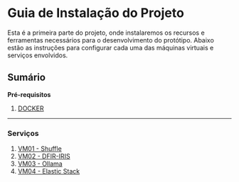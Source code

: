 
# Guia de Instalação do Projeto
Esta é a primeira parte do projeto, onde instalaremos os recursos e ferramentas necessários para o desenvolvimento do protótipo. Abaixo estão as instruções para configurar cada uma das máquinas virtuais e serviços envolvidos.

## Sumário
**Pré-requisitos**
1. [DOCKER](https://github.com/carlossilva9867/soc-opensource-ia/blob/main/PARTE%201%20-%20INSTALACAO/000-docker_install.md)
---
### Serviços
1. [VM01 - Shuffle](https://github.com/carlossilva9867/soc-opensource-ia/blob/main/PARTE%201%20-%20INSTALACAO/000-docker_install.md)
2. [VM02 - DFIR-IRIS](https://github.com/carlossilva9867/soc-opensource-ia/blob/main/PARTE%201%20-%20INSTALACAO/002-dfir-iris_install.md)
3. [VM03 - Ollama](https://github.com/carlossilva9867/soc-opensource-ia/blob/main/PARTE%201%20-%20INSTALACAO/004-ollama_install.md)
4. [VM04 - Elastic Stack](https://github.com/carlossilva9867/soc-opensource-ia/blob/main/PARTE%201%20-%20INSTALACAO/003-elk-stack_install.md)


